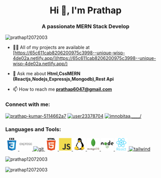 <h1 align="center">Hi 👋, I'm Prathap</h1>
<h3 align="center">A passionate MERN Stack Develop</h3>

<p align="left"> <img src="https://komarev.com/ghpvc/?username=prathap12072003&label=Profile%20views&color=0e75b6&style=flat" alt="prathap12072003" /> </p>

- 👨‍💻 All of my projects are available at [https://65c611cab8206200975c3998--unique-wisp-4de02a.netlify.app/](https://65c611cab8206200975c3998--unique-wisp-4de02a.netlify.app/)

- 💬 Ask me about **Html,CssMERN (Reactjs,Nodejs,Expressjs,Mongodb),Rest Api**

- 📫 How to reach me **prathap6047@gmail.com**

<h3 align="left">Connect with me:</h3>
<p align="left">
<a href="https://linkedin.com/in/prathap-kumar-5114662a7" target="blank"><img align="center" src="https://raw.githubusercontent.com/rahuldkjain/github-profile-readme-generator/master/src/images/icons/Social/linked-in-alt.svg" alt="prathap-kumar-5114662a7" height="30" width="40" /></a>
<a href="https://stackoverflow.com/users/user23378704" target="blank"><img align="center" src="https://raw.githubusercontent.com/rahuldkjain/github-profile-readme-generator/master/src/images/icons/Social/stack-overflow.svg" alt="user23378704" height="30" width="40" /></a>
<a href="https://instagram.com/imnobitaa.____/" target="blank"><img align="center" src="https://raw.githubusercontent.com/rahuldkjain/github-profile-readme-generator/master/src/images/icons/Social/instagram.svg" alt="imnobitaa.____/" height="30" width="40" /></a>
</p>

<h3 align="left">Languages and Tools:</h3>
<p align="left"> <a href="https://www.w3schools.com/css/" target="_blank" rel="noreferrer"> <img src="https://raw.githubusercontent.com/devicons/devicon/master/icons/css3/css3-original-wordmark.svg" alt="css3" width="40" height="40"/> </a> <a href="https://expressjs.com" target="_blank" rel="noreferrer"> <img src="https://raw.githubusercontent.com/devicons/devicon/master/icons/express/express-original-wordmark.svg" alt="express" width="40" height="40"/> </a> <a href="https://git-scm.com/" target="_blank" rel="noreferrer"> <img src="https://www.vectorlogo.zone/logos/git-scm/git-scm-icon.svg" alt="git" width="40" height="40"/> </a> <a href="https://www.w3.org/html/" target="_blank" rel="noreferrer"> <img src="https://raw.githubusercontent.com/devicons/devicon/master/icons/html5/html5-original-wordmark.svg" alt="html5" width="40" height="40"/> </a> <a href="https://developer.mozilla.org/en-US/docs/Web/JavaScript" target="_blank" rel="noreferrer"> <img src="https://raw.githubusercontent.com/devicons/devicon/master/icons/javascript/javascript-original.svg" alt="javascript" width="40" height="40"/> </a> <a href="https://www.linux.org/" target="_blank" rel="noreferrer"> <img src="https://raw.githubusercontent.com/devicons/devicon/master/icons/linux/linux-original.svg" alt="linux" width="40" height="40"/> </a> <a href="https://www.mongodb.com/" target="_blank" rel="noreferrer"> <img src="https://raw.githubusercontent.com/devicons/devicon/master/icons/mongodb/mongodb-original-wordmark.svg" alt="mongodb" width="40" height="40"/> </a> <a href="https://nodejs.org" target="_blank" rel="noreferrer"> <img src="https://raw.githubusercontent.com/devicons/devicon/master/icons/nodejs/nodejs-original-wordmark.svg" alt="nodejs" width="40" height="40"/> </a> <a href="https://reactjs.org/" target="_blank" rel="noreferrer"> <img src="https://raw.githubusercontent.com/devicons/devicon/master/icons/react/react-original-wordmark.svg" alt="react" width="40" height="40"/> </a> <a href="https://tailwindcss.com/" target="_blank" rel="noreferrer"> <img src="https://www.vectorlogo.zone/logos/tailwindcss/tailwindcss-icon.svg" alt="tailwind" width="40" height="40"/> </a> </p>

<p><img align="center" src="https://github-readme-stats.vercel.app/api/top-langs?username=prathap12072003&show_icons=true&locale=en&layout=compact" alt="prathap12072003" /></p>

<p><img align="center" src="https://github-readme-streak-stats.herokuapp.com/?user=prathap12072003&" alt="prathap12072003" /></p>
